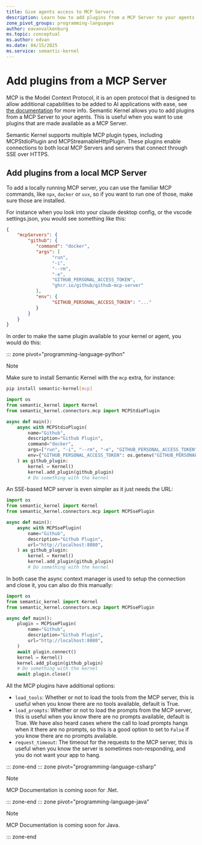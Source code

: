 ```yaml
---
title: Give agents access to MCP Servers
description: Learn how to add plugins from a MCP Server to your agents in Semantic Kernel.
zone_pivot_groups: programming-languages
author: eavanvalkenburg
ms.topic: conceptual
ms.author: edvan
ms.date: 04/15/2025
ms.service: semantic-kernel
---
```


# Add plugins from a MCP Server

MCP is the Model Context Protocol, it is an open protocol that is designed to allow additional capabilities to be added to AI applications with ease, see [the documentation](https://modelcontextprotocol.io/introduction) for more info.
Semantic Kernel allows you to add plugins from a MCP Server to your agents. This is useful when you want to use plugins that are made available as a MCP Server.

Semantic Kernel supports multiple MCP plugin types, including MCPStdioPlugin and MCPStreamableHttpPlugin. These plugins enable connections to both local MCP Servers and servers that connect through SSE over HTTPS.

## Add plugins from a local MCP Server

To add a locally running MCP server, you can use the familiar MCP commands, like `npx`, `docker` or `uvx`, so if you want to run one of those, make sure those are installed.

For instance when you look into your claude desktop config, or the vscode settings.json, you would see something like this:

```json
{
    "mcpServers": {
        "github": {
           "command": "docker",
           "args": [
                 "run",
                 "-i",
                 "--rm",
                 "-e",
                 "GITHUB_PERSONAL_ACCESS_TOKEN",
                 "ghcr.io/github/github-mcp-server"
           ],
           "env": {
                 "GITHUB_PERSONAL_ACCESS_TOKEN": "..."
           }
        }
    }
}
```

In order to make the same plugin available to your kernel or agent, you would do this:

::: zone pivot="programming-language-python"

> [!NOTE]
> Make sure to install Semantic Kernel with the `mcp` extra, for instance:
> ```bash
> pip install semantic-kernel[mcp]
> ```
>

```python
import os
from semantic_kernel import Kernel
from semantic_kernel.connectors.mcp import MCPStdioPlugin

async def main():
    async with MCPStdioPlugin(
        name="Github",
        description="Github Plugin",
        command="docker",
        args=["run", "-i", "--rm", "-e", "GITHUB_PERSONAL_ACCESS_TOKEN", "ghcr.io/github/github-mcp-server"],
        env={"GITHUB_PERSONAL_ACCESS_TOKEN": os.getenv("GITHUB_PERSONAL_ACCESS_TOKEN")},
    ) as github_plugin:
        kernel = Kernel()
        kernel.add_plugin(github_plugin)
        # Do something with the kernel
```

An SSE-based MCP server is even simpler as it just needs the URL:

```python
import os
from semantic_kernel import Kernel
from semantic_kernel.connectors.mcp import MCPSsePlugin

async def main():
    async with MCPSsePlugin(
        name="Github",
        description="Github Plugin",
        url="http://localhost:8080",
    ) as github_plugin:
        kernel = Kernel()
        kernel.add_plugin(github_plugin)
        # Do something with the kernel
```

In both case the async context manager is used to setup the connection and close it, you can also do this manually:

```python
import os
from semantic_kernel import Kernel
from semantic_kernel.connectors.mcp import MCPSsePlugin

async def main():
    plugin = MCPSsePlugin(
        name="Github",
        description="Github Plugin",
        url="http://localhost:8080",
    )
    await plugin.connect()   
    kernel = Kernel()
    kernel.add_plugin(github_plugin)
    # Do something with the kernel
    await plugin.close()
```

All the MCP plugins have additional options:
- `load_tools`: Whether or not to load the tools from the MCP server, this is useful when you know there are no tools available, default is True.
- `load_prompts`: Whether or not to load the prompts from the MCP server, this is useful when you know there are no prompts available, default is True. We have also heard cases where the call to load prompts hangs when it there are no prompts, so this is a good option to set to `False` if you know there are no prompts available.
- `request_timeout`: The timeout for the requests to the MCP server, this is useful when you know the server is sometimes non-responding, and you do not want your app to hang.

::: zone-end
::: zone pivot="programming-language-csharp"

> [!NOTE]
> MCP Documentation is coming soon for .Net.

::: zone-end
::: zone pivot="programming-language-java"

> [!NOTE]
> MCP Documentation is coming soon for Java.

::: zone-end
